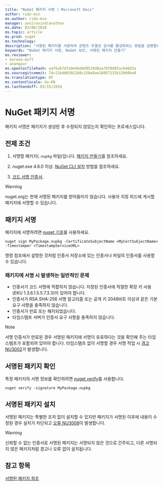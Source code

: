 ```yaml
---
title: "NuGet 패키지 서명 | Microsoft Docs"
author: rido-min
ms.author: rido-min
manager: unniravindranathan
ms.date: 03/06/2018
ms.topic: article
ms.prod: nuget
ms.technology: 
description: "서명된 패키지를 사용하여 콘텐츠 무결성 검사를 활성화하는 방법을 설명합니다."
keywords: "NuGet 패키지 서명, NuGet 보안, 서명된 패키지 만들기"
ms.reviewer:
- karann-msft
- anangaur
ms.openlocfilehash: aaf6ab7d7a9e66d4d9519d8aa79f0d0fac646d3a
ms.sourcegitcommit: 74c21b406302288c158e8ae26057132b12960be8
ms.translationtype: HT
ms.contentlocale: ko-KR
ms.lasthandoff: 03/15/2018
---
```

# <a name="signing-nuget-packages"></a>NuGet 패키지 서명

패키지 서명은 패키지가 생성된 후 수정되지 않았는지 확인하는 프로세스입니다.

## <a name="prerequisites"></a>전제 조건

1. 서명할 패키지(`.nupkg` 파일)입니다. [패키지 만들기](creating-a-package.md)를 참조하세요.

1. nuget.exe 4.6.0 이상. [NuGet CLI 설치](../install-nuget-client-tools.md#nugetexe-cli) 방법을 참조하세요.

1. [코드 서명 인증서](../reference/signed-packages-reference.md#get-a-code-signing-certificate).

> [!Warning]
> nuget.org는 현재 서명된 패키지를 받아들이지 않습니다. 사용자 지정 피드에 게시할 패키지에 서명할 수 있습니다.

## <a name="sign-a-package"></a>패키지 서명

패키지에 서명하려면 [nuget 기호](../tools/cli-ref-sign.md)를 사용하세요.

```cli
nuget sign MyPackage.nupkg -CertificateSubjectName <MyCertSubjectName> -Timestamper <TimestampServiceURL>
```

명령 참조에서 설명한 것처럼 인증서 저장소에 있는 인증서나 파일의 인증서를 사용할 수 있습니다.

### <a name="common-problems-when-signing-a-package"></a>패키지에 서명 시 발생하는 일반적인 문제

- 인증서가 코드 서명에 적합하지 않습니다. 지정된 인증서에 적절한 확장 키 사용(EKU 1.3.6.1.5.5.7.3.3)이 있어야 합니다.
- 인증서가 RSA SHA-256 서명 알고리즘 또는 공개 키 2048비트 이상과 같은 기본 요구 사항을 충족하지 않습니다.
- 인증서가 만료 또는 해지되었습니다.
- 타임스탬프 서버가 인증서 요구 사항을 충족하지 않습니다.

> [!Note]
> 서명 인증서가 만료된 경우 서명된 패키지에 서명이 유효하다는 것을 확인해 주는 타임스탬프가 포함되어 있어야 합니다. 타임스탬프 없이 서명할 경우 서명 작업 시 [경고 NU3002](../reference/Errors-and-Warnings.md#nu3002)가 발생합니다.

## <a name="verify-a-signed-package"></a>서명된 패키지 확인

특정 패키지의 서명 정보를 확인하려면 [nuget verify](../tools/cli-ref-verify.md)를 사용합니다.

```cli
nuget verify -signature MyPackage.nupkg
```

## <a name="install-a-signed-package"></a>서명된 패키지 설치

서명된 패키지는 특별한 조치 없이 설치할 수 있지만 패키지가 서명된 이후에 내용이 수정된 경우 설치가 차단되고 [오류 NU3008](../reference/Errors-and-Warnings.md#nu3008)이 발생합니다.

> [!Warning]
> 신뢰할 수 없는 인증서로 서명된 패키지는 서명되지 않은 것으로 간주되고, 다른 서명되지 않은 패키지처럼 경고나 오류 없이 설치됩니다.

## <a name="see-also"></a>참고 항목

[서명된 패키지 참조](../reference/Signed-Packages-Reference.md)
